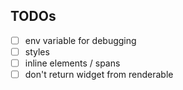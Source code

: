 ## TODOs

- [ ] env variable for debugging
- [ ] styles
- [ ] inline elements / spans
- [ ] don't return widget from renderable
